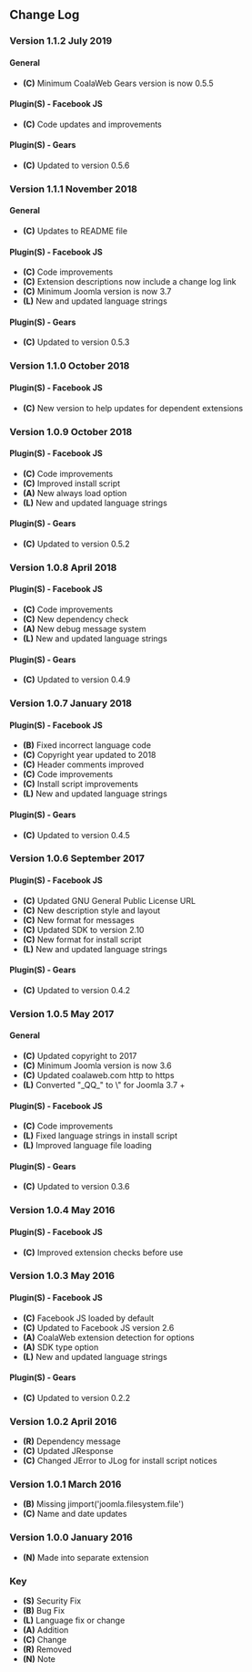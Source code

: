## Change Log

### Version 1.1.2 July 2019

#### General
- **(C)** Minimum CoalaWeb Gears version is now 0.5.5

#### Plugin(S) - Facebook JS
- **(C)** Code updates and improvements

#### Plugin(S) - Gears
- **(C)** Updated to version 0.5.6

### Version 1.1.1 November 2018

#### General
- **(C)** Updates to README file

#### Plugin(S) - Facebook JS
- **(C)** Code improvements
- **(C)** Extension descriptions now include a change log link
- **(C)** Minimum Joomla version is now 3.7
- **(L)** New and updated language strings

#### Plugin(S) - Gears
- **(C)** Updated to version 0.5.3

### Version 1.1.0 October 2018

#### Plugin(S) - Facebook JS
- **(C)** New version to help updates for dependent extensions

### Version 1.0.9 October 2018

#### Plugin(S) - Facebook JS
- **(C)** Code improvements
- **(C)** Improved install script
- **(A)** New always load option
- **(L)** New and updated language strings

#### Plugin(S) - Gears
- **(C)** Updated to version 0.5.2

### Version 1.0.8 April 2018

#### Plugin(S) - Facebook JS
- **(C)** Code improvements
- **(C)** New dependency check
- **(A)** New debug message system
- **(L)** New and updated language strings

#### Plugin(S) - Gears
- **(C)** Updated to version 0.4.9

### Version 1.0.7 January 2018

#### Plugin(S) - Facebook JS
- **(B)** Fixed incorrect language code
- **(C)** Copyright year updated to 2018
- **(C)** Header comments improved
- **(C)** Code improvements
- **(C)** Install script improvements
- **(L)** New and updated language strings

#### Plugin(S) - Gears
- **(C)** Updated to version 0.4.5

### Version 1.0.6 September 2017

#### Plugin(S) - Facebook JS
- **(C)** Updated GNU General Public License URL
- **(C)** New description style and layout
- **(C)** New format for messages
- **(C)** Updated SDK to version 2.10
- **(C)** New format for install script
- **(L)** New and updated language strings

#### Plugin(S) - Gears
- **(C)** Updated to version 0.4.2

### Version 1.0.5 May 2017

#### General
- **(C)** Updated copyright to 2017
- **(C)** Minimum Joomla version is now 3.6
- **(C)** Updated coalaweb.com http to https
- **(L)** Converted "\_QQ_" to \\" for Joomla 3.7 +

#### Plugin(S) - Facebook JS
- **(C)** Code improvements
- **(L)** Fixed language strings in install script
- **(L)** Improved language file loading

#### Plugin(S) - Gears
- **(C)** Updated to version 0.3.6

### Version 1.0.4 May 2016

#### Plugin(S) - Facebook JS
- **(C)** Improved extension checks before use

### Version 1.0.3 May 2016

#### Plugin(S) - Facebook JS
- **(C)** Facebook JS loaded by default
- **(C)** Updated to Facebook JS version 2.6
- **(A)** CoalaWeb extension detection for options
- **(A)** SDK type option
- **(L)** New and updated language strings

#### Plugin(S) - Gears
- **(C)** Updated to version 0.2.2

### Version 1.0.2 April 2016
- **(R)** Dependency message
- **(C)** Updated JResponse
- **(C)** Changed JError to JLog for install script notices

### Version 1.0.1 March 2016
- **(B)** Missing jimport('joomla.filesystem.file')
- **(C)** Name and date updates

### Version 1.0.0 January 2016
- **(N)** Made into separate extension

### Key
- **(S)** Security Fix
- **(B)** Bug Fix
- **(L)** Language fix or change
- **(A)** Addition
- **(C)** Change
- **(R)** Removed
- **(N)** Note
